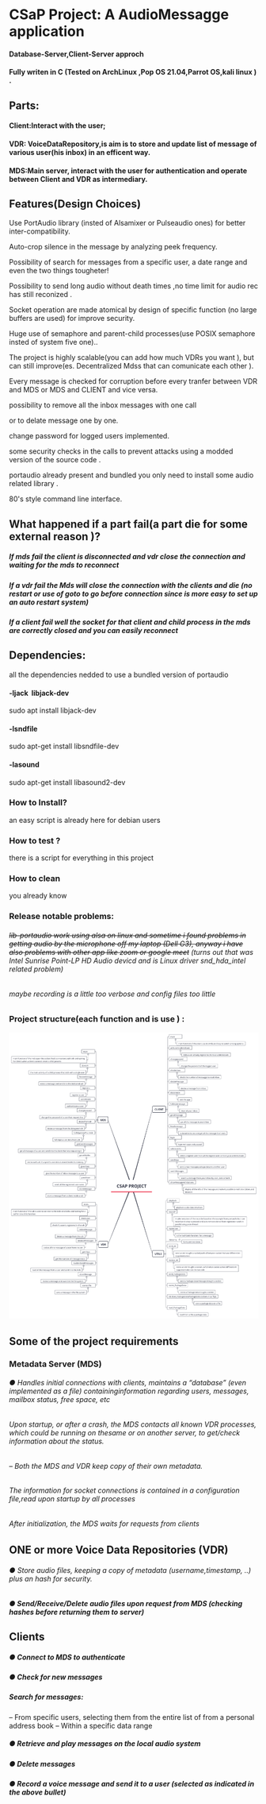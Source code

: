 # CSaP Project: A AudioMessagge  application

#### Database-Server,Client-Server approch

#### Fully writen in C (Tested on ArchLinux ,Pop OS 21.04,Parrot OS,kali linux ) .

## Parts:

#### Client:Interact with the user;

#### VDR: VoiceDataRepository,is aim is to store and update list of message of various user(his inbox) in an efficent way.

#### MDS:Main server, interact with the user for authentication and operate between Client and VDR as intermediary.

## Features(Design Choices)

Use PortAudio library (insted of Alsamixer or Pulseaudio ones) for better inter-compatibility.

Auto-crop silence in the message by analyzing peek frequency.

Possibility of search for messages from a specific user, a date range and even the two things tougheter!

Possibility to send long audio without death times ,no time limit for audio rec has still reconized .

Socket operation are made atomical by design of specific function (no large buffers are used) for improve security. 

Huge use of semaphore and parent-child processes(use POSIX semaphore insted of system five one)..

The project is highly scalable(you can add how much VDRs you want ), but can still improve(es. Decentralized Mdss that can comunicate each other  ).

Every message is checked for corruption before every tranfer between VDR and MDS or MDS and CLIENT and vice versa.

possibility to remove all the inbox messages with one call

or to delate message one by one. 

change password for logged users implemented.

some security checks in the calls to prevent attacks using a modded version of the source code .

portaudio already present and  bundled you only need to install some audio related library .

80's style command line interface.

## What happened if a part fail(a part die for some external  reason )?

##### If mds fail the client is disconnected and vdr  close the connection and  waiting for the mds to reconnect

##### If a vdr fail the Mds will close the connection with the clients and die (no restart or use of goto to go before connection since is more easy to set up an auto restart system)

##### If a client fail well the  socket for that client  and child process in the mds are correctly closed and you can easily reconnect

## Dependencies:

all the dependencies nedded to use a bundled version of portaudio 

#### -ljack  libjack-dev

 sudo apt install  libjack-dev

#### -lsndfile

sudo apt-get  install libsndfile-dev

#### -lasound

sudo apt-get install libasound2-dev 

### How to Install?

an easy script is already here for debian users

### How to test ?

there is a script for everything in this project 

### How to clean

you already know 

### Release notable problems:

###### ~~lib-portaudio work using alsa on linux  and  sometime i found problems in getting audio by the  microphone off my laptop (Dell G3), anyway i have also  problems  with other app like zoom or google meet~~   (turns out that was *Intel* Sunrise Point-LP HD *Audio*  devicd and  is *Linux* driver snd_hda_intel related problem)

###### maybe recording is a little too verbose and config files too little

### Project   structure(each function and is use ) :

![](https://github.com/yuky2020/CSaP-Project/blob/main/Project%20structure/CSAP%20PROJECT.png?raw=true)

## Some of the project requirements

### Metadata Server (MDS)

###### ● Handles initial connections with clients, maintains a “database” (even implemented as a file) containinginformation regarding users, messages, mailbox status, free space, etc

###### Upon startup, or after a crash, the MDS contacts all known VDR processes, which could be running on thesame or on another server, to get/check information about the status.

###### – Both the MDS and VDR  keep copy of their own metadata.

###### The information for socket connections is contained in a configuration file,read upon startup by all processes

###### After initialization, the MDS waits for requests from clients

### 

## ONE or more Voice Data Repositories (VDR)

###### ● Store audio files, keeping a copy of metadata (username,timestamp, ..) plus an hash for security.

##### ● Send/Receive/Delete audio files upon request from MDS (checking hashes before returning them to server)

## 

## Clients

##### ● Connect to MDS to authenticate

##### ● Check for new messages

##### Search for messages:

– From specific users, selecting them from the entire list of from a personal
address book
– Within a specific data range

##### ● Retrieve and play messages on the local audio system

##### ● Delete messages

##### ● Record a voice message and send it to a user (selected as indicated in the above bullet)
